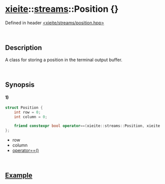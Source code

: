 # [xieite](../../xieite.md)\:\:[streams](../../streams.md)\:\:Position \{\}
Defined in header [<xieite/streams/position.hpp>](../../../include/xieite/streams/position.hpp)

&nbsp;

## Description
A class for storing a position in the terminal output buffer.

&nbsp;

## Synopsis
#### 1)
```cpp
struct Position {
    int row = 0;
    int column = 0;

    friend constexpr bool operator==(xieite::streams::Position, xieite::streams::Position);
};
```
- row
- column
- [operator==\(\)](./structures/position/1/operators/equal.md)

&nbsp;

## [Example](./structures/standard_handle/1/get_cursor_position.md)
